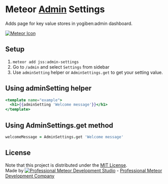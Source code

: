 Meteor [Admin](https://github.com/yogiben/meteor-admin) Settings
================================================================

Adds page for key value stores in yogiben:admin dashboard.

[![Meteor Icon](http://icon.meteor.com/package/jss:admin-settings)](https://atmospherejs.com/jss/meteor-admin-settings)

## Setup

1. `meteor add jss:admin-settings`
2. Go to `/admin` and select `Settings` from sidebar
3. Use `adminSetting` helper or `AdminSettings.get` to get your setting value.

## Using adminSetting helper

```handlebars
<template name="example">
  <h1>{{adminSetting 'Welcome message'}}</h1>
</template>
```

## Using AdminSettings.get method

```coffeescript
welcomeMessage = AdminSettings.get 'Welcome message'
```

## License
Note that this project is distributed under the [MIT License](LICENSE).  
Made by [![Professional Meteor Development Studio](http://s30.postimg.org/jfno1g71p/jss_xs.png)](http://jssolutionsdev.com) - [Professional Meteor Development Company](http://jssolutionsdev.com)
